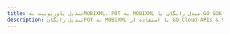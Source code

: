 ---title: تبدیل پاورپوینت بهMOBIXML، POT به MOBIXML مبدل رایگان یا GO SDKdescription: تبدیل رایگانPOT به MOBIXML با استفاده از GO Cloud APIs & SDK. همچنین اسناد Microsoft PowerPoint را در Cloud ایجاد، ویرایش و رندر کنید.---